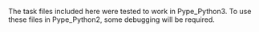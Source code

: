 The task files included here were tested to work in Pype_Python3. 
To use these files in Pype_Python2, some debugging will be required.  
